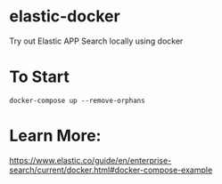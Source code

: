 # elastic-docker

Try out Elastic APP Search locally using docker

# To Start

`docker-compose up --remove-orphans`

# Learn More:

https://www.elastic.co/guide/en/enterprise-search/current/docker.html#docker-compose-example
